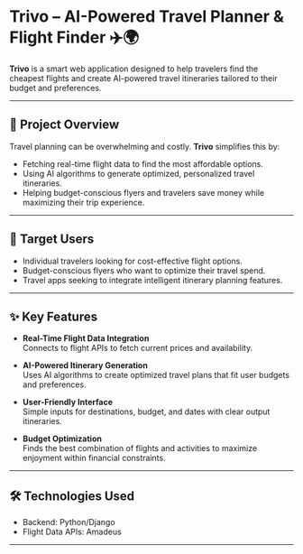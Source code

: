 # Trivo – AI-Powered Travel Planner & Flight Finder ✈️🌍

**Trivo** is a smart web application designed to help travelers find the cheapest flights and create AI-powered travel itineraries tailored to their budget and preferences.

---

## 🚀 Project Overview

Travel planning can be overwhelming and costly. **Trivo** simplifies this by:

- Fetching real-time flight data to find the most affordable options.
- Using AI algorithms to generate optimized, personalized travel itineraries.
- Helping budget-conscious flyers and travelers save money while maximizing their trip experience.

---

## 🎯 Target Users

- Individual travelers looking for cost-effective flight options.
- Budget-conscious flyers who want to optimize their travel spend.
- Travel apps seeking to integrate intelligent itinerary planning features.

---

## ✨ Key Features

- **Real-Time Flight Data Integration**  
  Connects to flight APIs to fetch current prices and availability.

- **AI-Powered Itinerary Generation**  
  Uses AI algorithms to create optimized travel plans that fit user budgets and preferences.

- **User-Friendly Interface**  
  Simple inputs for destinations, budget, and dates with clear output itineraries.

- **Budget Optimization**  
  Finds the best combination of flights and activities to maximize enjoyment within financial constraints.

---

## 🛠️ Technologies Used

- Backend: Python/Django 
- Flight Data APIs: Amadeus

---
